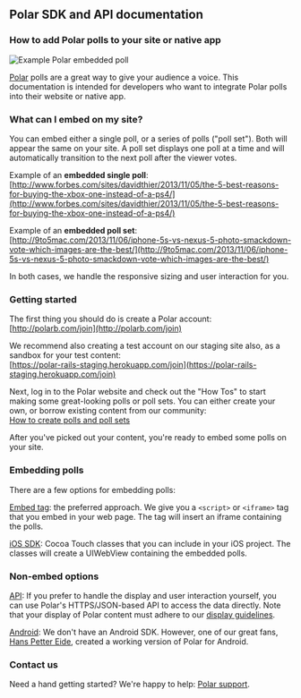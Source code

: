 ## Polar SDK and API documentation

### How to add Polar polls to your site or native app

![Example Polar embedded poll](https://polar-production-web-assets.s3.amazonaws.com/pub-promo-addsite.png)

[Polar](http://polarb.com) polls are a great way to give your audience a voice.  This documentation is intended for developers who want to integrate Polar polls into their website or native app.

### What can I embed on my site?

You can embed either a single poll, or a series of polls ("poll set").  Both will appear the same on your site. A poll set displays one poll at a time and will automatically transition to the next poll after the viewer votes.

Example of an **embedded single poll**: <br />
[http://www.forbes.com/sites/davidthier/2013/11/05/the-5-best-reasons-for-buying-the-xbox-one-instead-of-a-ps4/](http://www.forbes.com/sites/davidthier/2013/11/05/the-5-best-reasons-for-buying-the-xbox-one-instead-of-a-ps4/)

Example of an **embedded poll set**: <br />
[http://9to5mac.com/2013/11/06/iphone-5s-vs-nexus-5-photo-smackdown-vote-which-images-are-the-best/](http://9to5mac.com/2013/11/06/iphone-5s-vs-nexus-5-photo-smackdown-vote-which-images-are-the-best/)

In both cases, we handle the responsive sizing and user interaction for you.

### Getting started

The first thing you should do is create a Polar account: <br />
[http://polarb.com/join](http://polarb.com/join)

We recommend also creating a test account on our staging site also, as a sandbox for your test content: <br />
[https://polar-rails-staging.herokuapp.com/join](https://polar-rails-staging.herokuapp.com/join)

Next, log in to the Polar website and check out the "How Tos" to start making some great-looking polls or poll sets.  You can either create your own, or borrow existing content from our community:  <br />
[How to create polls and poll sets](http://www.polarb.com/howtos)

After you've picked out your content, you're ready to embed some polls on your site.

### Embedding polls
 
There are a few options for embedding polls:

[Embed tag](/embed): the preferred approach. We give you a `<script>` or `<iframe>` tag that you embed in your web page.  The tag will insert an iframe containing the polls.

[iOS SDK](/ios-sdk): Cocoa Touch classes that you can include in your iOS project.  The classes will create a UIWebView containing the embedded polls.

### Non-embed options

[API](/api/v4): If you prefer to handle the display and user interaction yourself, you can use Polar's HTTPS/JSON-based API to access the data directly.  Note that your display of Polar content must adhere to our [display guidelines](/display-guidelines).

[Android](https://github.com/hanspeide/polar-android):  We don't have an Android SDK.  However, one of our great fans, [Hans Petter Eide](https://github.com/hanspeide), created a working version of Polar for Android.

### Contact us

Need a hand getting started?  We're happy to help: [Polar support](mailto:support@polarb.com).

